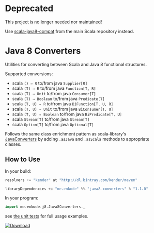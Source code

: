 Deprecated
==========

This project is no longer needed nor maintained!

Use [scala-java8-compat](https://github.com/scala/scala-java8-compat) from the main Scala repository instead.

Java 8 Converters
=================

Utilities for converting between Scala and Java 8 functional structures.

Supported conversions:

- scala `() ⇒ R` to/from java `Supplier[R]`
- scala `(T) ⇒ R` to/from java `Function[T, R]`
- scala `(T) ⇒ Unit` to/from java `Consumer[T]`
- scala `(T) ⇒ Boolean` to/from java `Predicate[T]`
- scala `(T, U) ⇒ R` to/from java `BiFunction[T, U, R]`
- scala `(T, U) ⇒ Unit` to/from java `BiConsumer[T, U]`
- scala `(T, U) ⇒ Boolean` to/from java `BiPredicate[T, U]`
- scala `Stream[T]` to/from java `Stream[T]`
- scala `Option[T]` to/from java `Optional[T]`

Follows the same class enrichment pattern as scala-library's [JavaConverters](http://www.scala-lang.org/api/current/#scala.collection.JavaConverters$) by adding `.asJava` and `.asScala` methods to appropriate classes.

## How to Use

In your build:

```scala
resolvers += "kender" at "http://dl.bintray.com/kender/maven"

libraryDependencies += "me.enkode" %% "java8-converters" % "1.1.0"
```

In your program:

```scala
import me.enkode.j8.Java8Converters._
```

see [the unit tests](https://github.com/kender/java8-converters/blob/develop/src/test/scala/me/enkode/j8/Java8ConvertersTest.scala) for full usage examples.

[ ![Download](https://api.bintray.com/packages/kender/maven/java8-converters/images/download.svg) ](https://bintray.com/kender/maven/java8-converters/_latestVersion)
